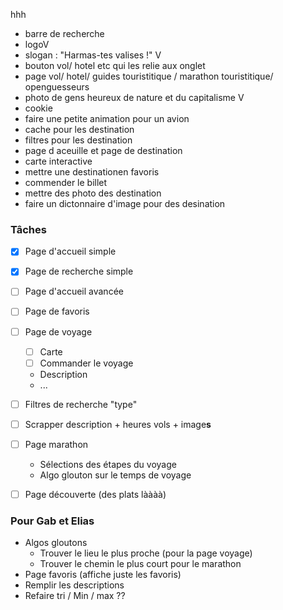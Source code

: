  hhh

- barre de recherche
- logoV
- slogan : "Harmas-tes valises !" V
- bouton vol/ hotel etc qui les relie aux onglet
- page  vol/ hotel/ guides touristitique / marathon touristitique/ openguesseurs 
- photo de gens heureux de nature et du capitalisme   V
- cookie
- faire une petite animation pour un avion
- cache pour les destination
- filtres pour les destination
- page d aceuille et page de destination
- carte interactive 
- mettre une destinationen favoris 
- commender le billet
- mettre des photo des destination
- faire un dictonnaire d'image pour des desination 



### Tâches

- [x] Page d'accueil simple
- [x] Page de recherche simple
- [ ] Page d'accueil avancée
- [ ] Page de favoris
- [ ] Page de voyage
  - [ ] Carte
  - [ ] Commander le voyage
  - Description
  - ...
- [ ] Filtres de recherche "type"
- [ ] Scrapper description + heures vols + image**s**
- [ ] Page marathon
  - Sélections des étapes du voyage
  - Algo glouton sur le temps de voyage
- [ ] Page découverte (des plats làààà)


### Pour Gab et Elias

- Algos gloutons
  - Trouver le lieu le plus proche (pour la page voyage)
  - Trouver le chemin le plus court pour le marathon
- Page favoris (affiche juste les favoris)
- Remplir les descriptions
- Refaire tri / Min / max ??
